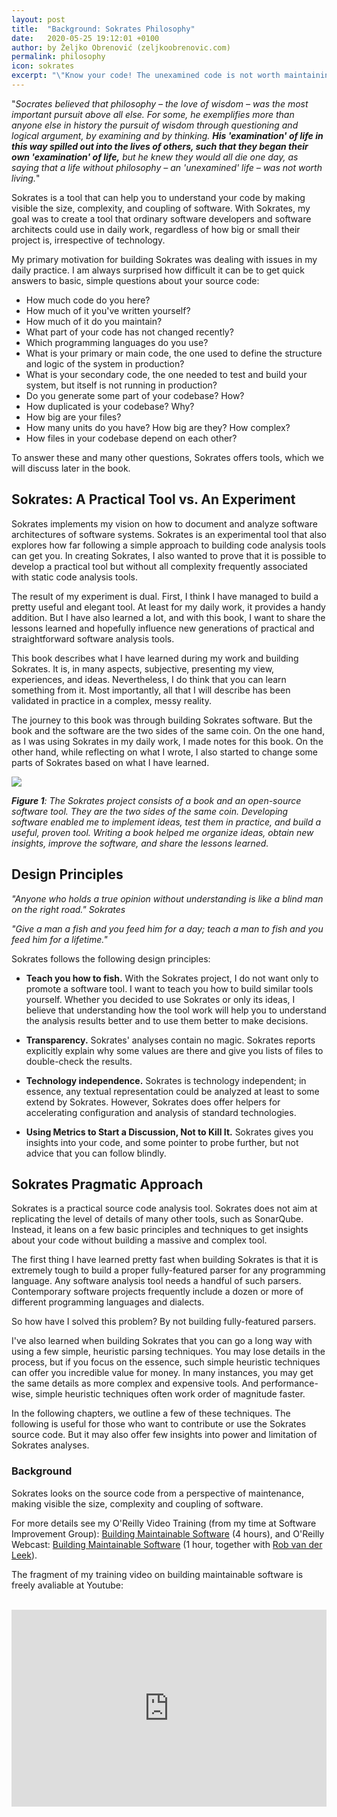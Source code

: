 ```yaml
---
layout: post
title:  "Background: Sokrates Philosophy"
date:   2020-05-25 19:12:01 +0100
author: by Željko Obrenović (zeljkoobrenovic.com)
permalink: philosophy
icon: sokrates
excerpt: "\"Know your code! The unexamined code is not worth maintaining.\" Sokrates helps you understand your code by making visible the size, complexity, and coupling of software."
---
```


"*Socrates believed that philosophy – the love of wisdom – was the most important pursuit above all else. For some, he exemplifies more than anyone else in history the pursuit of wisdom through questioning and logical argument, by examining and by thinking. **His 'examination' of life in this way spilled out into the lives of others, such that they began their own 'examination' of life,** but he knew they would all die one day, as saying that a life without philosophy – an 'unexamined' life – was not worth living.*"

Sokrates is a tool that can help you to understand your code by making visible the size, complexity, and coupling of software. With Sokrates, my goal was to create a tool that ordinary software developers and software architects could use in daily work, regardless of how big or small their project is, irrespective of technology.

My primary motivation for building Sokrates was dealing with issues in my daily practice. I am always surprised how difficult it can be to get quick answers to basic, simple questions about your source code:

* How much code do you here?
* How much of it you've written yourself?
* How much of it do you maintain?
* What part of your code has not changed recently?
* Which programming languages do you use?
* What is your primary or main code, the one used to define the structure and logic of the system in production?
* What is your secondary code, the one needed to test and build your system, but itself is not running in production?
* Do you generate some part of your codebase? How?
* How duplicated is your codebase? Why?
* How big are your files?
* How many units do you have? How big are they? How complex?
* How files in your codebase depend on each other?

To answer these and many other questions, Sokrates offers tools, which we will discuss later in the book.

## Sokrates: A Practical Tool vs. An Experiment

Sokrates implements my vision on how to document and analyze software architectures of software systems. Sokrates is an experimental tool that also explores how far following a simple approach to building code analysis tools can get you. In creating Sokrates, I also wanted to prove that it is possible to develop a practical tool but without all complexity frequently associated with static code analysis tools.

The result of my experiment is dual. First, I think I have managed to build a pretty useful and elegant tool. At least for my daily work, it provides a handy addition. But I have also learned a lot, and with this book, I want to share the lessons learned and hopefully influence new generations of practical and straightforward software analysis tools.

This book describes what I have learned during my work and building Sokrates. It is, in many aspects, subjective, presenting my view, experiences, and ideas. Nevertheless, I do think that you can learn something from it.  Most importantly, all that I will describe has been validated in practice in a complex, messy reality.

The journey to this book was through building Sokrates software. But the book and the software are the two sides of the same coin. On the one hand, as I was using Sokrates in my daily work, I made notes for this book. On the other hand, while reflecting on what I wrote, I also started to change some parts of Sokrates based on what I have learned.

![](assets/images/sokrates/intro-book-vs-software.png)

***Figure 1**: The Sokrates project consists of a book and an open-source software tool. They are the two sides of the same coin. Developing software enabled me to implement ideas, test them in practice, and build a useful, proven tool. Writing a book helped me organize ideas, obtain new insights, improve the software, and share the lessons learned.*


## Design Principles

*"Anyone who holds a true opinion without understanding is like a blind man on the right road." Sokrates*

*"Give a man a fish and you feed him for a day; teach a man to fish and you feed him for a lifetime."*

Sokrates follows the following design principles:

* **Teach you how to fish.** With the Sokrates project, I do not want only to promote a software tool. I want to teach you how to build similar tools yourself. Whether you decided to use Sokrates or only its ideas, I believe that understanding how the tool work will help you to understand the analysis results better and to use them better to make decisions.

* **Transparency.** Sokrates' analyses contain no magic. Sokrates reports explicitly explain why some values are there and give you lists of files to double-check the results.

* **Technology independence.** Sokrates is technology independent; in essence, any textual representation could be analyzed at least to some extend by Sokrates. However, Sokrates does offer helpers for accelerating configuration and analysis of standard technologies.

* **Using Metrics to Start a Discussion, Not to Kill It.** Sokrates gives you insights into your code, and some pointer to probe further, but not advice that you can follow blindly.



## Sokrates Pragmatic Approach

Sokrates is a practical source code analysis tool. Sokrates does not aim at replicating the level of details of many other tools, such as SonarQube. Instead, it leans on a few basic principles and techniques to get insights about your code without building a massive and complex tool.

The first thing I have learned pretty fast when building Sokrates is that it is extremely tough to build a proper fully-featured parser for any programming language.  Any software analysis tool needs a handful of such parsers. Contemporary software projects frequently include a dozen or more of different programming languages and dialects.

So how have I solved this problem? By not building fully-featured parsers.

 I've also learned when building Sokrates that you can go a long way with using a few simple, heuristic parsing techniques. You may lose details in the process, but if you focus on the essence, such simple heuristic techniques can offer you incredible value for money. In many instances, you may get the same details as more complex and expensive tools. And performance-wise, simple heuristic techniques often work order of magnitude faster.

In the following chapters, we outline a few of these techniques. The following is useful for those who want to contribute or use the Sokrates source code. But it may also offer few insights into power and limitation of Sokrates analyses.


### Background

Sokrates looks on the source code from a perspective of maintenance, making visible the size, complexity and coupling of software.

For more details see my O'Reilly Video Training (from my time at Software Improvement Group): [Building Maintainable Software](https://player.oreilly.com/videos/9781491950791) (4 hours), and O'Reilly Webcast: [Building Maintainable Software](https://www.oreilly.com/pub/e/3535) (1 hour, together with [Rob van der Leek](https://www.linkedin.com/in/rob-van-der-leek-66596962/)).

The fragment of my training video on building maintainable software is freely avaliable at Youtube:
<br/><br/>
<iframe style="max-width: 560px" width="100%" height="315"
        src="https://www.youtube.com/embed/8k14k3q5zDs?start=334" frameborder="0"
        allow="accelerometer; autoplay; encrypted-media; gyroscope; picture-in-picture"
        allowfullscreen></iframe>
